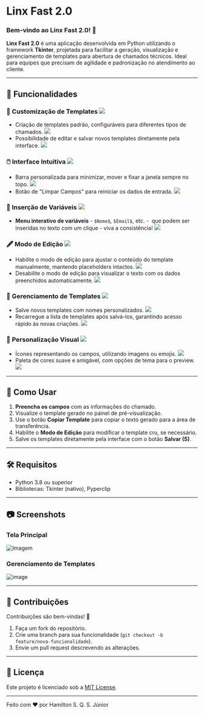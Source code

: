 # Linx Fast 2.0

### Bem-vindo ao Linx Fast 2.0! 🚀

**Linx Fast 2.0** é uma aplicação desenvolvida em Python utilizando o framework **Tkinter**, projetada para facilitar a geração, visualização e gerenciamento de templates para abertura de chamados técnicos. Ideal para equipes que precisam de agilidade e padronização no atendimento ao cliente.

---

## 🎨 Funcionalidades

### 🔧 Customização de Templates ![](https://progress-bar.xyz/100/)

- Criação de templates padrão, configuráveis para diferentes tipos de chamados. ![](https://progress-bar.xyz/100/?width=75)
- Possibilidade de editar e salvar novos templates diretamente pela interface. ![](https://progress-bar.xyz/100/?width=75)

### 🖱️ Interface Intuitiva ![](https://progress-bar.xyz/90/)

- Barra personalizada para minimizar, mover e fixar a janela sempre no topo. ![](https://progress-bar.xyz/80/?width=75)
- Botão de "Limpar Campos" para reiniciar os dados de entrada. ![](https://progress-bar.xyz/100/?width=75)

### 🔗 Inserção de Variáveis ![](https://progress-bar.xyz/100/)

- **Menu interativo de variáveis** - `$Nome$`, `$Email$`, etc. -  que podem ser inseridas no texto com um clique - viva a consistência! ![](https://progress-bar.xyz/100/?width=75)

### 🖋️ Modo de Edição ![](https://progress-bar.xyz/100/)

- Habilite o modo de edição para ajustar o conteúdo do template manualmente, mantendo placeholders intactos. ![](https://progress-bar.xyz/100/?width=75)
- Desabilite o modo de edição para visualizar o texto com os dados preenchidos automaticamente. ![](https://progress-bar.xyz/100/?width=75)

### 📂 Gerenciamento de Templates ![](https://progress-bar.xyz/95/)

- Salve novos templates com nomes personalizados. ![](https://progress-bar.xyz/100/?width=75)
- Recarregue a lista de templates após salvá-los, garantindo acesso rápido às novas criações. ![](https://progress-bar.xyz/90/?width=75)

### 🌟 Personalização Visual ![](https://progress-bar.xyz/40/)

-  Ícones representando os campos, utilizando imagens ou emojis. ![](https://progress-bar.xyz/35/?width=75)
-  Paleta de cores suave e amigável, com opções de tema para o preview. ![](https://progress-bar.xyz/45/?width=75)

---

## 🚀 Como Usar

1. **Preencha os campos** com as informações do chamado.
2. Visualize o template gerado no painel de pré-visualização.
3. Use o botão **Copiar Template** para copiar o texto gerado para a área de transferência.
4. Habilite o **Modo de Edição** para modificar o template cru, se necessário.
5. Salve os templates diretamente pela interface com o botão **Salvar (S)**.

---

## 🛠️ Requisitos

- Python 3.8 ou superior
- Bibliotecas: Tkinter (nativo), Pyperclip

---

## 📷 Screenshots

### Tela Principal

![Imagem](https://github.com/user-attachments/assets/7c6642f5-c31e-4eec-9be5-ac241c0ec53d)

### Gerenciamento de Templates

![image](https://github.com/user-attachments/assets/f20f8250-d13e-4b0b-a843-22c6b73f0cd8)

---

## 🤝 Contribuições

Contribuições são bem-vindas! 🎉

1. Faça um fork do repositório.
2. Crie uma branch para sua funcionalidade (`git checkout -b feature/nova-funcionalidade`).
3. Envie um pull request descrevendo as alterações.

---

## 📄 Licença

Este projeto é licenciado sob a [MIT License](LICENSE).

---

Feito com ❤️ por Hamilton S. Q. S. Júnior
